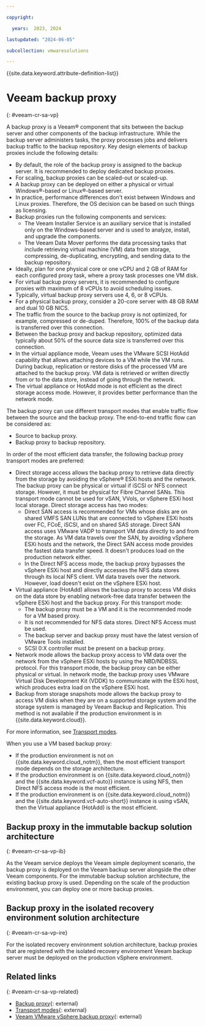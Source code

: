 ```yaml
---

copyright:

  years:  2023, 2024

lastupdated: "2024-06-05"

subcollection: vmwaresolutions

---
```


{{site.data.keyword.attribute-definition-list}}

# Veeam backup proxy
{: #veeam-cr-sa-vp}

A backup proxy is a Veeam® component that sits between the backup server and other components of the backup infrastructure. While the backup server administers tasks, the proxy processes jobs and delivers backup traffic to the backup repository. Key design elements of backup proxies include the following details:

* By default, the role of the backup proxy is assigned to the backup server. It is recommended to deploy dedicated backup proxies.
* For scaling, backup proxies can be scaled-out or scaled-up.
* A backup proxy can be deployed on either a physical or virtual Windows®-based or Linux®-based server.
* In practice, performance differences don't exist between Windows and Linux proxies. Therefore, the OS decision can be based on such things as licensing.
* Backup proxies run the following components and services:
   * The Veeam Installer Service is an auxiliary service that is installed only on the Windows-based server and is used to analyze, install, and upgrade the components.
   * The Veeam Data Mover performs the data processing tasks that include retrieving virtual machine (VM) data from storage, compressing, de-duplicating, encrypting, and sending data to the backup repository.
* Ideally, plan for one physical core or one vCPU and 2 GB of RAM for each configured proxy task, where a proxy task processes one VM disk.
* For virtual backup proxy servers, it is recommended to configure proxies with maximum of 8 vCPUs to avoid scheduling issues.
* Typically, virtual backup proxy servers use 4, 6, or 8 vCPUs.
* For a physical backup proxy, consider a 20-core server with 48 GB RAM and dual 10 GB NICS.
* The traffic from the source to the backup proxy is not optimized, for example, compressed or de-duped. Therefore, 100% of the backup data is transferred over this connection.
* Between the backup proxy and backup repository, optimized data typically about 50% of the source data size is transferred over this connection.
* In the virtual appliance mode, Veeam uses the VMware SCSI HotAdd capability that allows attaching devices to a VM while the VM runs. During backup, replication or restore disks of the processed VM are attached to the backup proxy. VM data is retrieved or written directly from or to the data store, instead of going through the network.
* The virtual appliance or HotAdd mode is not efficient as the direct storage access mode. However, it provides better performance than the network mode.

The backup proxy can use different transport modes that enable traffic flow between the source and the backup proxy. The end-to-end traffic flow can be considered as:

* Source to backup proxy.
* Backup proxy to backup repository.

In order of the most efficient data transfer, the following backup proxy transport modes are preferred:

* Direct storage access allows the backup proxy to retrieve data directly from the storage by avoiding the vSphere® ESXi hosts and the network. The backup proxy can be physical or virtual if iSCSI or NFS connect storage. However, it must be physical for Fibre Channel SANs. This transport mode cannot be used for vSAN, VVols, or vSphere ESXi host local storage. Direct storage access has two modes:
   * Direct SAN access is recommended for VMs whose disks are on shared VMFS SAN LUNs that are connected to vSphere ESXi hosts over FC, FCoE, iSCSI, and on shared SAS storage. Direct SAN access uses VMware VADP to transport VM data directly to and from the storage. As VM data travels over the SAN, by avoiding vSphere ESXi hosts and the network, the Direct SAN access mode provides the fastest data transfer speed. It doesn't produces load on the production network either.
   * In the Direct NFS access mode, the backup proxy bypasses the vSphere ESXi host and directly accesses the NFS data stores through its local NFS client. VM data travels over the network. However, load doesn't exist on the vSphere ESXi host.
* Virtual appliance (HotAdd) allows the backup proxy to access VM disks on the data store by enabling network-free data transfer between the vSphere ESXi host and the backup proxy. For this transport mode:
   * The backup proxy must be a VM and it is the recommended mode for a VM based proxy.
   * It is not recommended for NFS data stores. Direct NFS Access must be used.
   * The backup server and backup proxy must have the latest version of VMware Tools installed.
   * SCSI 0:X controller must be present on a backup proxy.
* Network mode allows the backup proxy access to VM data over the network from the vSphere ESXi hosts by using the NBD/NDBSSL protocol. For this transport mode, the backup proxy can be either physical or virtual. In network mode, the backup proxy uses VMware Virtual Disk Development Kit (VDDK) to communicate with the ESXi host, which produces extra load on the vSphere ESXi host.
* Backup from storage snapshots mode allows the backup proxy to access VM disks when they are on a supported storage system and the storage system is managed by Veeam Backup and Replication. This method is not available if the production environment is in {{site.data.keyword.cloud}}.

For more information, see [Transport modes](https://helpcenter.veeam.com/docs/backup/vsphere/transport_modes.html?ver=120).

When you use a VM based backup proxy:

* If the production environment is not on {{site.data.keyword.cloud_notm}}, then the most efficient transport mode depends on the storage architecture.
* If the production environment is on {{site.data.keyword.cloud_notm}} and the {{site.data.keyword.vcf-auto}} instance is using NFS, then Direct NFS access mode is the most efficient.
* If the production environment is on {{site.data.keyword.cloud_notm}} and the {{site.data.keyword.vcf-auto-short}} instance is using vSAN, then the Virtual appliance (HotAdd) is the most efficient.

## Backup proxy in the immutable backup solution architecture
{: #veeam-cr-sa-vp-ib}

As the Veeam service deploys the Veeam simple deployment scenario, the backup proxy is deployed on the Veeam backup server alongside the other Veeam components. For the immutable backup solution architecture, the existing backup proxy is used. Depending on the scale of the production environment, you can deploy one or more backup proxies.

## Backup proxy in the isolated recovery environment solution architecture
{: #veeam-cr-sa-vp-ire}

For the isolated recovery environment solution architecture, backup proxies that are registered with the isolated recovery environment Veeam backup server must be deployed on the production vSphere environment.

## Related links
{: #veeam-cr-sa-vp-related}

* [Backup proxy](https://helpcenter.veeam.com/docs/backup/vsphere/backup_proxy.html?ver=120){: external}
* [Transport modes](https://helpcenter.veeam.com/docs/backup/vsphere/transport_modes.html?ver=120){: external}
* [Veeam VMware vSphere backup proxy](https://bp.veeam.com/vbr/2_Design_Structures/D_Veeam_Components/D_backup_proxies/vmware_proxies.html#veeam-vmware-vsphere-backup-proxy){: external}
